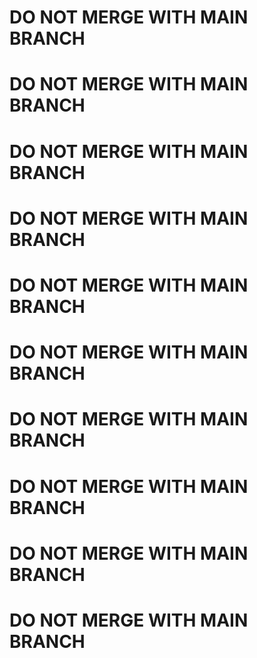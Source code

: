 # DO NOT MERGE WITH MAIN BRANCH
# DO NOT MERGE WITH MAIN BRANCH
# DO NOT MERGE WITH MAIN BRANCH
# DO NOT MERGE WITH MAIN BRANCH
# DO NOT MERGE WITH MAIN BRANCH
# DO NOT MERGE WITH MAIN BRANCH
# DO NOT MERGE WITH MAIN BRANCH
# DO NOT MERGE WITH MAIN BRANCH
# DO NOT MERGE WITH MAIN BRANCH
# DO NOT MERGE WITH MAIN BRANCH